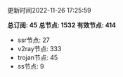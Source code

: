 更新时间2022-11-26 17:25:59

**总订阅: 45**
**总节点: 1532**
**有效节点: 414**
- ssr节点: 27
- v2ray节点: 333
- trojan节点: 45
- ss节点: 9
